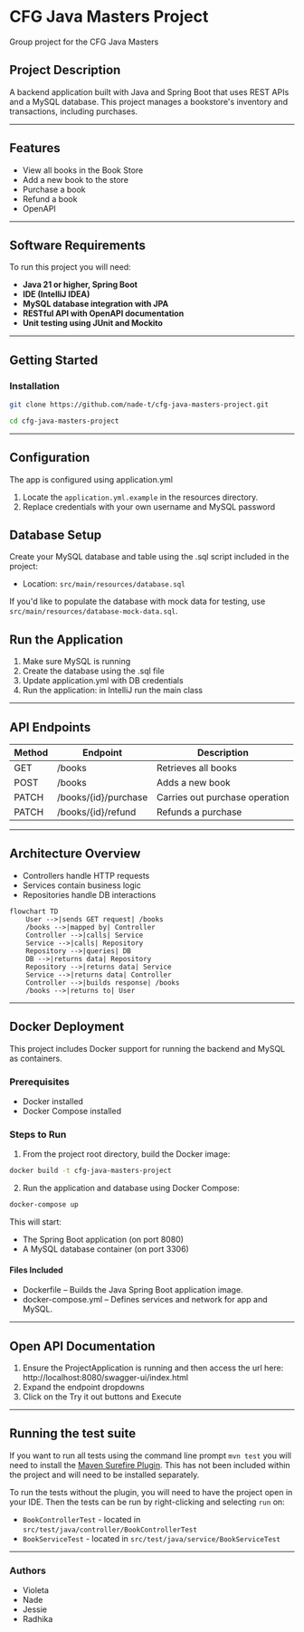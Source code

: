 # CFG Java Masters Project

Group project for the CFG Java Masters

## Project Description

A backend application built with Java and Spring Boot that uses REST APIs and a MySQL database.
This project manages a bookstore's inventory and transactions, including purchases.

------

## Features

- View all books in the Book Store
- Add a new book to the store
- Purchase a book
- Refund a book
- OpenAPI

------

## Software Requirements

To run this project you will need:

- **Java 21 or higher, Spring Boot**
- **IDE (IntelliJ IDEA)**
- **MySQL database integration with JPA**
- **RESTful API with OpenAPI documentation**
- **Unit testing using JUnit and Mockito**

------

## Getting Started

### Installation

```bash
git clone https://github.com/nade-t/cfg-java-masters-project.git
```

```bash
cd cfg-java-masters-project
```

------

## Configuration

The app is configured using application.yml

1. Locate the `application.yml.example` in the resources directory.
2. Replace credentials with your own username and MySQL password

## Database Setup

Create your MySQL database and table using the .sql script included in the project:

- Location: `src/main/resources/database.sql`

If you'd like to populate the database with mock data for testing, use `src/main/resources/database-mock-data.sql`.

## Run the Application

1. Make sure MySQL is running
2. Create the database using the .sql file
3. Update application.yml with DB credentials
4. Run the application: in IntelliJ run the main class

------

## API Endpoints

| Method | Endpoint             | Description                    |
|--------|----------------------|--------------------------------|
| GET    | /books               | Retrieves all books            |
| POST   | /books               | Adds a new book                |
| PATCH  | /books/{id}/purchase | Carries out purchase operation |
| PATCH  | /books/{id}/refund   | Refunds a purchase             |

------

## Architecture Overview

- Controllers handle HTTP requests
- Services contain business logic
- Repositories handle DB interactions

```mermaid
flowchart TD
    User -->|sends GET request| /books
    /books -->|mapped by| Controller
    Controller -->|calls| Service
    Service -->|calls| Repository
    Repository -->|queries| DB
    DB -->|returns data| Repository
    Repository -->|returns data| Service
    Service -->|returns data| Controller
    Controller -->|builds response| /books
    /books -->|returns to| User
```

------

## Docker Deployment

This project includes Docker support for running the backend and MySQL as containers.

### Prerequisites

- Docker installed
- Docker Compose installed

### Steps to Run

1. From the project root directory, build the Docker image:

```bash
docker build -t cfg-java-masters-project
```

2. Run the application and database using Docker Compose:

```bash
docker-compose up
```

This will start:

- The Spring Boot application (on port 8080)
- A MySQL database container (on port 3306)

#### Files Included

- Dockerfile – Builds the Java Spring Boot application image.
- docker-compose.yml – Defines services and network for app and MySQL.

------

## Open API Documentation

1. Ensure the ProjectApplication is running and then access the url here: http://localhost:8080/swagger-ui/index.html
2. Expand the endpoint dropdowns
3. Click on the Try it out buttons and Execute

------

## Running the test suite

If you want to run all tests using the command line prompt `mvn test` you will need to install the
[Maven Surefire Plugin](https://maven.apache.org/surefire/maven-surefire-plugin/). This has not been included
within the project and will need to be installed separately.

To run the tests without the plugin, you will need to have the project open in your IDE. Then the tests can be run by
right-clicking and selecting `run` on:

- `BookControllerTest` - located in `src/test/java/controller/BookControllerTest`
- `BookServiceTest` - located in `src/test/java/service/BookServiceTest`

------

### Authors

- Violeta
- Nade
- Jessie
- Radhika  
